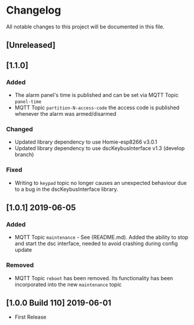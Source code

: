 # Changelog
All notable changes to this project will be documented in this file.

## [Unreleased]

## [1.1.0]
### Added
- The alarm panel's time is published and can be set via MQTT Topic `panel-time`
- MQTT Topic `partition-N-access-code` the access code is published whenever the alarm was armed/disarmed

### Changed
- Updated library dependency to use Homie-esp8266 v3.0.1
- Updated library dependency to use dscKeybusInterface v1.3 (develop branch)

### Fixed
- Writing to `keypad` topic no longer causes an unexpected behaviour due to a bug in the dscKeybusInterface library.

## [1.0.1] 2019-06-05
### Added
- MQTT Topic `maintenance` - See (README.md). Added the ability to stop and start the dsc interface, needed to avoid crashing during config update

### Removed
- MQTT Topic `reboot` has been removed. Its functionality has been incorporated into the new `maintenance` topic

## [1.0.0 Build 110] 2019-06-01
- First Release